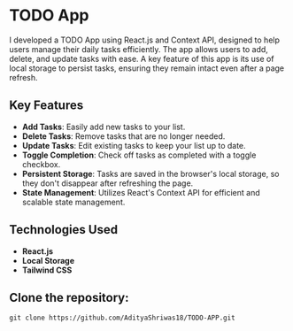 # TODO App

I developed a TODO App using React.js and Context API, designed to help users manage their daily tasks efficiently. The app allows users to add, delete, and update tasks with ease. A key feature of this app is its use of local storage to persist tasks, ensuring they remain intact even after a page refresh.

## Key Features

- **Add Tasks**: Easily add new tasks to your list.
- **Delete Tasks**: Remove tasks that are no longer needed.
- **Update Tasks**: Edit existing tasks to keep your list up to date.
- **Toggle Completion**: Check off tasks as completed with a toggle checkbox.
- **Persistent Storage**: Tasks are saved in the browser's local storage, so they don't disappear after refreshing the page.
- **State Management**: Utilizes React's Context API for efficient and scalable state management.

## Technologies Used

- **React.js**
- **Local Storage**
- **Tailwind CSS**

## Clone the repository:
    git clone https://github.com/AdityaShriwas18/TODO-APP.git
    
  
